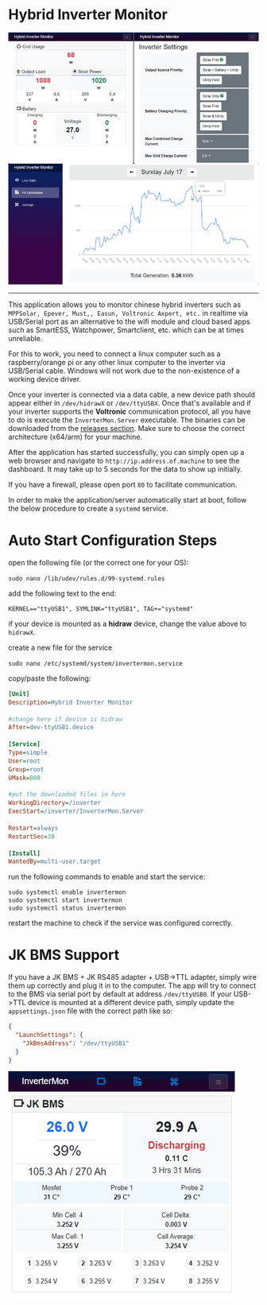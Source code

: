 # Hybrid Inverter Monitor

<img src="screenshot.png"/>

---

This application allows you to monitor chinese hybrid inverters such as `MPPSolar, Epever, Must,, Easun, Voltronic Axpert, etc.` in realtime via USB/Serial port as an alternative to the wifi module and cloud based apps such as SmartESS, Watchpower, Smartclient, etc. which can be at times unreliable.

For this to work, you need to connect a linux computer such as a raspberry/orange pi or any other linux computer to the inverter via USB/Serial cable. Windows will not work due to the non-existence of a working device driver.

Once your inverter is connected via a data cable, a new device path should appear either in `/dev/hidrawX` or `/dev/ttyUSBX`. Once that's available and if your inverter supports the **Voltronic** communication protocol, all you have to do is execute the `InverterMon.Server` executable. The binaries can be downloaded from the [releases section](https://github.com/dj-nitehawk/Hybrid-Inverter-Monitor/releases). Make sure to choose the correct architecture (x64/arm) for your machine.

After the application has started successfully, you can simply open up a web browser and navigate to `http://ip.address.of.machine` to see the dashboard. It may take up to 5 seconds for the data to show up initially.

If you have a firewall, please open port `80` to facilitate communication.

In order to make the application/server automatically start at boot, follow the below procedure to create a `systemd` service.

# Auto Start Configuration Steps

open the following file (or the correct one for your OS):

`sudo nano /lib/udev/rules.d/99-systemd.rules`

add the following text to the end:
```
KERNEL=="ttyUSB1", SYMLINK="ttyUSB1", TAG+="systemd"
```

if your device is mounted as a **hidraw** device, change the value above to `hidrawX`.

create a new file for the service

`sudo nano /etc/systemd/system/invertermon.service`

copy/paste the following:
```ini
[Unit]
Description=Hybrid Inverter Monitor

#change here if device is hidraw
After=dev-ttyUSB1.device

[Service]
Type=simple
User=root
Group=root
UMask=000

#put the downloaded files in here
WorkingDirectory=/inverter
ExecStart=/inverter/InverterMon.Server

Restart=always
RestartSec=30

[Install]
WantedBy=multi-user.target
```
run the following commands to enable and start the service:
```
sudo systemctl enable invertermon
sudo systemctl start invertermon
sudo systemctl status invertermon
```
restart the machine to check if the service was configured correctly.

# JK BMS Support
If you have a JK BMS + JK RS485 adapter + USB->TTL adapter, simply wire them up correctly and plug it in to the computer. 
The app will try to connect to the BMS via serial port by default at address `/dev/ttyUSB0`. 
If your USB->TTL device is mounted at a different device path, simply update the `appsettings.json` file with the correct path like so:
```json
{
  "LaunchSettings": {
    "JkBmsAddress": "/dev/ttyUSB1"
  }
}
```
<img src="jk-screenshot.png"/>